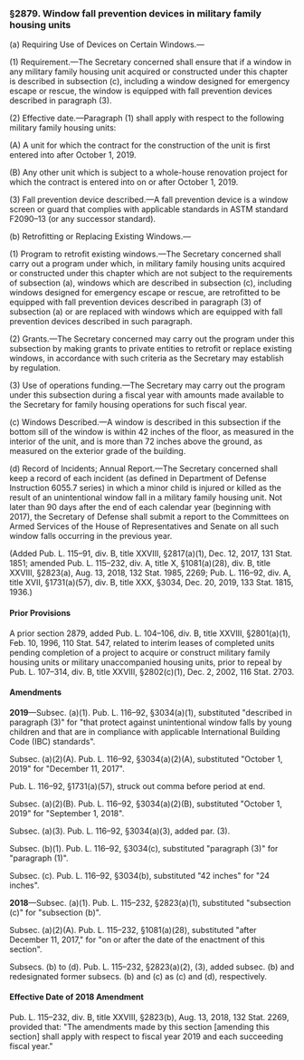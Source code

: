 ### §2879. Window fall prevention devices in military family housing units ###

(a) Requiring Use of Devices on Certain Windows.—

(1) Requirement.—The Secretary concerned shall ensure that if a window in any military family housing unit acquired or constructed under this chapter is described in subsection (c), including a window designed for emergency escape or rescue, the window is equipped with fall prevention devices described in paragraph (3).

(2) Effective date.—Paragraph (1) shall apply with respect to the following military family housing units:

(A) A unit for which the contract for the construction of the unit is first entered into after October 1, 2019.

(B) Any other unit which is subject to a whole-house renovation project for which the contract is entered into on or after October 1, 2019.

(3) Fall prevention device described.—A fall prevention device is a window screen or guard that complies with applicable standards in ASTM standard F2090–13 (or any successor standard).

(b) Retrofitting or Replacing Existing Windows.—

(1) Program to retrofit existing windows.—The Secretary concerned shall carry out a program under which, in military family housing units acquired or constructed under this chapter which are not subject to the requirements of subsection (a), windows which are described in subsection (c), including windows designed for emergency escape or rescue, are retrofitted to be equipped with fall prevention devices described in paragraph (3) of subsection (a) or are replaced with windows which are equipped with fall prevention devices described in such paragraph.

(2) Grants.—The Secretary concerned may carry out the program under this subsection by making grants to private entities to retrofit or replace existing windows, in accordance with such criteria as the Secretary may establish by regulation.

(3) Use of operations funding.—The Secretary may carry out the program under this subsection during a fiscal year with amounts made available to the Secretary for family housing operations for such fiscal year.

(c) Windows Described.—A window is described in this subsection if the bottom sill of the window is within 42 inches of the floor, as measured in the interior of the unit, and is more than 72 inches above the ground, as measured on the exterior grade of the building.

(d) Record of Incidents; Annual Report.—The Secretary concerned shall keep a record of each incident (as defined in Department of Defense Instruction 6055.7 series) in which a minor child is injured or killed as the result of an unintentional window fall in a military family housing unit. Not later than 90 days after the end of each calendar year (beginning with 2017), the Secretary of Defense shall submit a report to the Committees on Armed Services of the House of Representatives and Senate on all such window falls occurring in the previous year.

(Added Pub. L. 115–91, div. B, title XXVIII, §2817(a)(1), Dec. 12, 2017, 131 Stat. 1851; amended Pub. L. 115–232, div. A, title X, §1081(a)(28), div. B, title XXVIII, §2823(a), Aug. 13, 2018, 132 Stat. 1985, 2269; Pub. L. 116–92, div. A, title XVII, §1731(a)(57), div. B, title XXX, §3034, Dec. 20, 2019, 133 Stat. 1815, 1936.)

#### Prior Provisions ####

A prior section 2879, added Pub. L. 104–106, div. B, title XXVIII, §2801(a)(1), Feb. 10, 1996, 110 Stat. 547, related to interim leases of completed units pending completion of a project to acquire or construct military family housing units or military unaccompanied housing units, prior to repeal by Pub. L. 107–314, div. B, title XXVIII, §2802(c)(1), Dec. 2, 2002, 116 Stat. 2703.

#### Amendments ####

**2019**—Subsec. (a)(1). Pub. L. 116–92, §3034(a)(1), substituted "described in paragraph (3)" for "that protect against unintentional window falls by young children and that are in compliance with applicable International Building Code (IBC) standards".

Subsec. (a)(2)(A). Pub. L. 116–92, §3034(a)(2)(A), substituted "October 1, 2019" for "December 11, 2017".

Pub. L. 116–92, §1731(a)(57), struck out comma before period at end.

Subsec. (a)(2)(B). Pub. L. 116–92, §3034(a)(2)(B), substituted "October 1, 2019" for "September 1, 2018".

Subsec. (a)(3). Pub. L. 116–92, §3034(a)(3), added par. (3).

Subsec. (b)(1). Pub. L. 116–92, §3034(c), substituted "paragraph (3)" for "paragraph (1)".

Subsec. (c). Pub. L. 116–92, §3034(b), substituted "42 inches" for "24 inches".

**2018**—Subsec. (a)(1). Pub. L. 115–232, §2823(a)(1), substituted "subsection (c)" for "subsection (b)".

Subsec. (a)(2)(A). Pub. L. 115–232, §1081(a)(28), substituted "after December 11, 2017," for "on or after the date of the enactment of this section".

Subsecs. (b) to (d). Pub. L. 115–232, §2823(a)(2), (3), added subsec. (b) and redesignated former subsecs. (b) and (c) as (c) and (d), respectively.

#### Effective Date of 2018 Amendment ####

Pub. L. 115–232, div. B, title XXVIII, §2823(b), Aug. 13, 2018, 132 Stat. 2269, provided that: "The amendments made by this section [amending this section] shall apply with respect to fiscal year 2019 and each succeeding fiscal year."